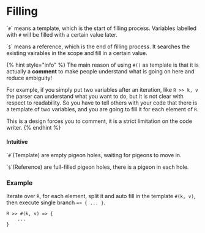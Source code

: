 # Filling

\``#`\` means a template, which is the start of filling process. Variables labelled with `#` will be filled with a certain value later.

\``$`\` means a reference, which is the end of filling process. It searches the existing vairables in the scope and fill in a certain value.&#x20;

{% hint style="info" %}
The main reason of using `#()` as template is that it is actually a **comment** to make people understand what is going on here and reduce ambiguity!

For example, if you simply put two variables after an iteration, like `R >> k, v` the parser can understand what you want to do, but it is not clear with respect to readability. So you have to tell others with your code that there is a template of two variables, and you are going to fill it for each element of `R`.

This is a design forces you to comment, it is a strict limitation on the code writer.
{% endhint %}

#### Intuitive

\``#`\`(Template) are empty pigeon holes, waiting for pigeons to move in.

\``$`\`(Reference) are full-filled pigeon holes, there is a pigeon in each hole.

### Example

Iterate over `R`, for each element, split it and auto fill in the template `#(k, v)`, then execute single branch `=> { ... }`.

```
R >> #(k, v) => {
    ...
}
```
